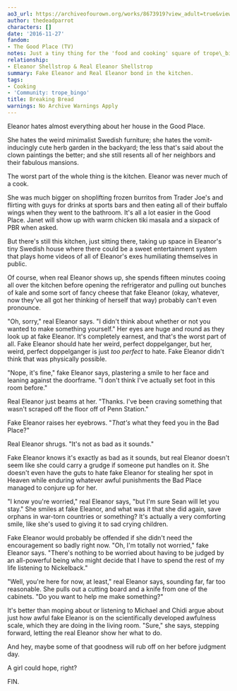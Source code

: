 ```yaml
---
ao3_url: https://archiveofourown.org/works/8673919?view_adult=true&view_full_work=true
author: thedeadparrot
characters: []
date: '2016-11-27'
fandom:
- The Good Place (TV)
notes: Just a tiny thing for the 'food and cooking' square of trope\_bingo.
relationship:
- Eleanor Shellstrop & Real Eleanor Shellstrop
summary: Fake Eleanor and Real Eleanor bond in the kitchen.
tags:
- Cooking
- 'Community: trope_bingo'
title: Breaking Bread
warnings: No Archive Warnings Apply
---
```


Eleanor hates almost everything about her house in the Good Place. 

She hates the weird minimalist Swedish furniture; she hates the vomit-inducingly cute herb garden in the backyard; the less that's said about the clown paintings the better; and she still resents all of her neighbors and their fabulous mansions.

The worst part of the whole thing is the kitchen. Eleanor was never much of a cook. 

She was much bigger on shoplifting frozen burritos from Trader Joe's and flirting with guys for drinks at sports bars and then eating all of their buffalo wings when they went to the bathroom. It's all a lot easier in the Good Place. Janet will show up with warm chicken tiki masala and a sixpack of PBR when asked.

But there's still this kitchen, just sitting there, taking up space in Eleanor's tiny Swedish house where there could be a sweet entertainment system that plays home videos of all of Eleanor's exes humiliating themselves in public.

Of course, when real Eleanor shows up, she spends fifteen minutes cooing all over the kitchen before opening the refrigerator and pulling out bunches of kale and some sort of fancy cheese that fake Eleanor (okay, whatever, now they've all got her thinking of herself that way) probably can't even pronounce.

"Oh, sorry," real Eleanor says. "I didn't think about whether or not you wanted to make something yourself." Her eyes are huge and round as they look up at fake Eleanor. It's completely earnest, and that's the worst part of all. Fake Eleanor should hate her weird, perfect doppelganger, but her, weird, perfect doppelganger is just *too perfect* to hate. Fake Eleanor didn't think that was physically possible.

"Nope, it's fine," fake Eleanor says, plastering a smile to her face and leaning against the doorframe. "I don't think I've actually set foot in this room before."

Real Eleanor just beams at her. "Thanks. I've been craving something that wasn't scraped off the floor off of Penn Station."

Fake Eleanor raises her eyebrows. "*That's* what they feed you in the Bad Place?"

Real Eleanor shrugs. "It's not as bad as it sounds."

Fake Eleanor knows it's exactly as bad as it sounds, but real Eleanor doesn't seem like she could carry a grudge if someone put handles on it. She doesn't even have the guts to hate fake Eleanor for stealing her spot in Heaven while enduring whatever awful punishments the Bad Place managed to conjure up for her.

"I know you're worried," real Eleanor says, "but I'm sure Sean will let you stay." She smiles at fake Eleanor, and what was it that she did again, save orphans in war-torn countries or something? It's actually a very comforting smile, like she's used to giving it to sad crying children. 

Fake Eleanor would probably be offended if she didn't need the encouragement so badly right now. "Oh, I'm totally not worried," fake Eleanor says. "There's nothing to be worried about having to be judged by an all-powerful being who might decide that I have to spend the rest of my life listening to Nickelback."

"Well, you're here for now, at least," real Eleanor says, sounding far, far too reasonable. She pulls out a cutting board and a knife from one of the cabinets. "Do you want to help me make something?"

It's better than moping about or listening to Michael and Chidi argue about just how awful fake Eleanor is on the scientifically developed awfulness scale, which they are doing in the living room. "Sure," she says, stepping forward, letting the real Eleanor show her what to do.

And hey, maybe some of that goodness will rub off on her before judgment day.

A girl could hope, right?

FIN.